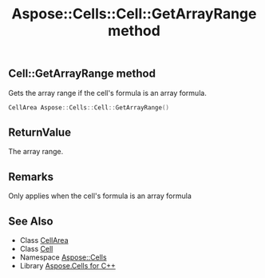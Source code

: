 ﻿---
title: Aspose::Cells::Cell::GetArrayRange method
linktitle: GetArrayRange
second_title: Aspose.Cells for C++ API Reference
description: 'Aspose::Cells::Cell::GetArrayRange method. Gets the array range if the cell''s formula is an array formula in C++.'
type: docs
weight: 4800
url: /cpp/aspose.cells/cell/getarrayrange/
---
## Cell::GetArrayRange method


Gets the array range if the cell's formula is an array formula.

```cpp
CellArea Aspose::Cells::Cell::GetArrayRange()
```


## ReturnValue

The array range.
## Remarks



Only applies when the cell's formula is an array formula
## See Also

* Class [CellArea](../../cellarea/)
* Class [Cell](../)
* Namespace [Aspose::Cells](../../)
* Library [Aspose.Cells for C++](../../../)
